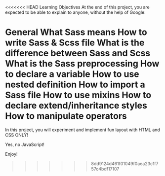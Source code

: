 <<<<<<< HEAD
Learning Objectives
At the end of this project, you are expected to be able to explain to anyone, without the help of Google:

General
What Sass means
How to write Sass & Scss file
What is the difference between Sass and Scss
What is the Sass preprocessing
How to declare a variable
How to use nested definition
How to import a Sass file
How to use mixins
How to declare extend/inheritance styles
How to manipulate operators
=======
In this project, you will experiment and implement fun layout with HTML and CSS ONLY!

Yes, no JavaScript!

Enjoy!
>>>>>>> 8dd9124d461f01049f0aea23c1f757c4bdf17107
